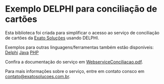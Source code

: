 # Exemplo DELPHI para conciliação de cartões
Esta biblioteca foi criada para simplificar o acesso ao serviço de conciliação de cartões da [Exato Soluções](https://exatosolucoes.com.br) usando DELPHI.

Exemplos para outras linguagens/ferramentas também estão disponíveis:
[Delphi](https://github.com/ExatoSolucoes/conciliadordelphi)
[Java](https://github.com/ExatoSolucoes/conciliadorjava)
[PHP](https://github.com/ExatoSolucoes/conciliadorphp)

Confira a documentação do serviço em [WebserviceConciliacao.pdf](https://exatoapps.com.br/docs/WebserviceConciliacao.pdf).

Para mais informações sobre o serviço, entre em contato consco em [contato@exatosolucoes.com.br](mailto:contato@exatosolucoes.com.br).
